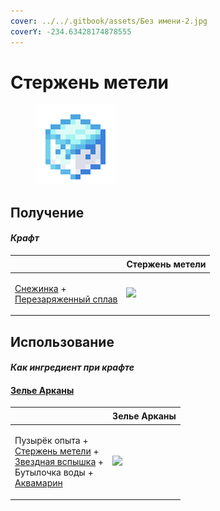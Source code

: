 ```yaml
---
cover: ../../.gitbook/assets/Без имени-2.jpg
coverY: -234.63428174878555
---
```


# Стержень метели

<figure><img src="../../.gitbook/assets/blizz_rod_128.png" alt=""><figcaption></figcaption></figure>

## Получение

#### _Крафт_

| ㅤ                                                                                                                |  Стержень метели                          |
| ---------------------------------------------------------------------------------------------------------------- | ----------------------------------------- |
| <p><a href="snowflake_shuriken.md">Снежинка</a> +<br><a href="overcharged_alloy.md">Перезаряженный сплав</a></p> | ![](../../.gitbook/assets/blizz\_rod.png) |

## Использование

#### _Как ингредиент при крафте_

#### [Зелье Арканы](weak_arcana_potion.md)

| ㅤ                                                                                                                                                                                     |  Зелье Арканы                                       |
| ------------------------------------------------------------------------------------------------------------------------------------------------------------------------------------- | --------------------------------------------------- |
| <p>Пузырёк опыта +<br><a href="blizz_rod.md">Стержень метели</a> +<br><a href="star_flare.md">Звездная вспышка</a> +<br>Бутылочка воды +<br><a href="aquamarine.md">Аквамарин</a></p> | ![](../../.gitbook/assets/weak\_arcana\_potion.png) |

